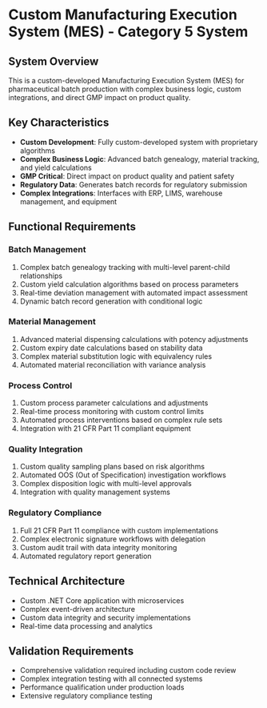 # Custom Manufacturing Execution System (MES) - Category 5 System

## System Overview
This is a custom-developed Manufacturing Execution System (MES) for pharmaceutical batch production with complex business logic, custom integrations, and direct GMP impact on product quality.

## Key Characteristics
- **Custom Development**: Fully custom-developed system with proprietary algorithms
- **Complex Business Logic**: Advanced batch genealogy, material tracking, and yield calculations
- **GMP Critical**: Direct impact on product quality and patient safety
- **Regulatory Data**: Generates batch records for regulatory submission
- **Complex Integrations**: Interfaces with ERP, LIMS, warehouse management, and equipment

## Functional Requirements

### Batch Management
1. Complex batch genealogy tracking with multi-level parent-child relationships
2. Custom yield calculation algorithms based on process parameters
3. Real-time deviation management with automated impact assessment
4. Dynamic batch record generation with conditional logic

### Material Management  
1. Advanced material dispensing calculations with potency adjustments
2. Custom expiry date calculations based on stability data
3. Complex material substitution logic with equivalency rules
4. Automated material reconciliation with variance analysis

### Process Control
1. Custom process parameter calculations and adjustments
2. Real-time process monitoring with custom control limits
3. Automated process interventions based on complex rule sets
4. Integration with 21 CFR Part 11 compliant equipment

### Quality Integration
1. Custom quality sampling plans based on risk algorithms
2. Automated OOS (Out of Specification) investigation workflows
3. Complex disposition logic with multi-level approvals
4. Integration with quality management systems

### Regulatory Compliance
1. Full 21 CFR Part 11 compliance with custom implementations
2. Complex electronic signature workflows with delegation
3. Custom audit trail with data integrity monitoring
4. Automated regulatory report generation

## Technical Architecture
- Custom .NET Core application with microservices
- Complex event-driven architecture
- Custom data integrity and security implementations
- Real-time data processing and analytics

## Validation Requirements
- Comprehensive validation required including custom code review
- Complex integration testing with all connected systems
- Performance qualification under production loads
- Extensive regulatory compliance testing
